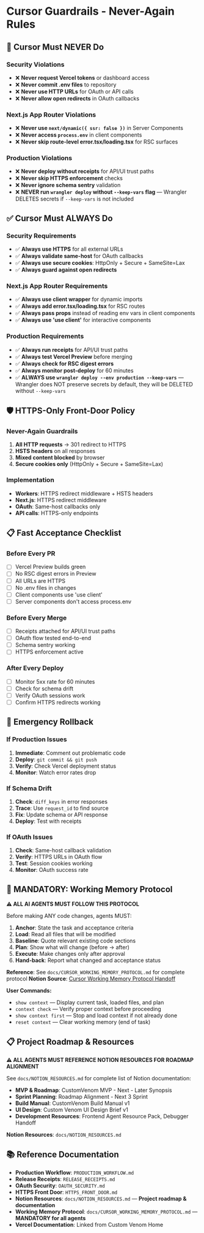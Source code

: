 # Cursor Guardrails - Never-Again Rules

## 🚫 **Cursor Must NEVER Do**

### **Security Violations**

- ❌ **Never request Vercel tokens** or dashboard access
- ❌ **Never commit .env files** to repository
- ❌ **Never use HTTP URLs** for OAuth or API calls
- ❌ **Never allow open redirects** in OAuth callbacks

### **Next.js App Router Violations**

- ❌ **Never use `next/dynamic({ ssr: false })`** in Server Components
- ❌ **Never access `process.env`** in client components
- ❌ **Never skip route-level error.tsx/loading.tsx** for RSC surfaces

### **Production Violations**

- ❌ **Never deploy without receipts** for API/UI trust paths
- ❌ **Never skip HTTPS enforcement** checks
- ❌ **Never ignore schema sentry** validation
- ❌ **NEVER run `wrangler deploy` without `--keep-vars` flag** — Wrangler DELETES secrets if `--keep-vars` is not included

## ✅ **Cursor Must ALWAYS Do**

### **Security Requirements**

- ✅ **Always use HTTPS** for all external URLs
- ✅ **Always validate same-host** for OAuth callbacks
- ✅ **Always use secure cookies**: HttpOnly + Secure + SameSite=Lax
- ✅ **Always guard against open redirects**

### **Next.js App Router Requirements**

- ✅ **Always use client wrapper** for dynamic imports
- ✅ **Always add error.tsx/loading.tsx** for RSC routes
- ✅ **Always pass props** instead of reading env vars in client components
- ✅ **Always use 'use client'** for interactive components

### **Production Requirements**

- ✅ **Always run receipts** for API/UI trust paths
- ✅ **Always test Vercel Preview** before merging
- ✅ **Always check for RSC digest errors**
- ✅ **Always monitor post-deploy** for 60 minutes
- ✅ **ALWAYS use `wrangler deploy --env production --keep-vars`** — Wrangler does NOT preserve secrets by default, they will be DELETED without `--keep-vars`

## 🛡️ **HTTPS-Only Front-Door Policy**

### **Never-Again Guardrails**

1. **All HTTP requests** → 301 redirect to HTTPS
2. **HSTS headers** on all responses
3. **Mixed content blocked** by browser
4. **Secure cookies only** (HttpOnly + Secure + SameSite=Lax)

### **Implementation**

- **Workers**: HTTPS redirect middleware + HSTS headers
- **Next.js**: HTTPS redirect middleware
- **OAuth**: Same-host callbacks only
- **API calls**: HTTPS-only endpoints

## 📋 **Fast Acceptance Checklist**

### **Before Every PR**

- [ ] Vercel Preview builds green
- [ ] No RSC digest errors in Preview
- [ ] All URLs are HTTPS
- [ ] No .env files in changes
- [ ] Client components use 'use client'
- [ ] Server components don't access process.env

### **Before Every Merge**

- [ ] Receipts attached for API/UI trust paths
- [ ] OAuth flow tested end-to-end
- [ ] Schema sentry working
- [ ] HTTPS enforcement active

### **After Every Deploy**

- [ ] Monitor 5xx rate for 60 minutes
- [ ] Check for schema drift
- [ ] Verify OAuth sessions work
- [ ] Confirm HTTPS redirects working

## 🚨 **Emergency Rollback**

### **If Production Issues**

1. **Immediate**: Comment out problematic code
2. **Deploy**: `git commit && git push`
3. **Verify**: Check Vercel deployment status
4. **Monitor**: Watch error rates drop

### **If Schema Drift**

1. **Check**: `diff_keys` in error responses
2. **Trace**: Use `request_id` to find source
3. **Fix**: Update schema or API response
4. **Deploy**: Test with receipts

### **If OAuth Issues**

1. **Check**: Same-host callback validation
2. **Verify**: HTTPS URLs in OAuth flow
3. **Test**: Session cookies working
4. **Monitor**: OAuth success rate

## 🧠 **MANDATORY: Working Memory Protocol**

**⚠️ ALL AI AGENTS MUST FOLLOW THIS PROTOCOL**

Before making ANY code changes, agents MUST:
1. **Anchor**: State the task and acceptance criteria
2. **Load**: Read all files that will be modified
3. **Baseline**: Quote relevant existing code sections
4. **Plan**: Show what will change (before → after)
5. **Execute**: Make changes only after approval
6. **Hand-back**: Report what changed and acceptance status

**Reference**: See `docs/CURSOR_WORKING_MEMORY_PROTOCOL.md` for complete protocol
**Notion Source**: [Cursor Working Memory Protocol Handoff](https://www.notion.so/Cursor-Working-Memory-Protocol-Handoff-62ba04448a0141a7b158bdacb18d662a)

**User Commands:**
- `show context` — Display current task, loaded files, and plan
- `context check` — Verify proper context before proceeding
- `show context first` — Stop and load context if not already done
- `reset context` — Clear working memory (end of task)

## 📋 **Project Roadmap & Resources**

**⚠️ ALL AGENTS MUST REFERENCE NOTION RESOURCES FOR ROADMAP ALIGNMENT**

See `docs/NOTION_RESOURCES.md` for complete list of Notion documentation:
- **MVP & Roadmap**: CustomVenom MVP - Next - Later Synopsis
- **Sprint Planning**: Roadmap Alignment - Next 3 Sprint
- **Build Manual**: CustomVenom Build Manual v1
- **UI Design**: Custom Venom UI Design Brief v1
- **Development Resources**: Frontend Agent Resource Pack, Debugger Handoff

**Notion Resources**: `docs/NOTION_RESOURCES.md`

## 📚 **Reference Documentation**

- **Production Workflow**: `PRODUCTION_WORKFLOW.md`
- **Release Receipts**: `RELEASE_RECEIPTS.md`
- **OAuth Security**: `OAUTH_SECURITY.md`
- **HTTPS Front Door**: `HTTPS_FRONT_DOOR.md`
- **Notion Resources**: `docs/NOTION_RESOURCES.md` — **Project roadmap & documentation**
- **Working Memory Protocol**: `docs/CURSOR_WORKING_MEMORY_PROTOCOL.md` — **MANDATORY for all agents**
- **Vercel Documentation**: Linked from Custom Venom Home
